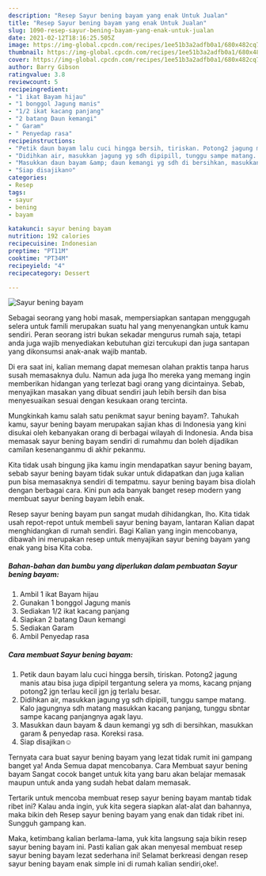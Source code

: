 ```yaml
---
description: "Resep Sayur bening bayam yang enak Untuk Jualan"
title: "Resep Sayur bening bayam yang enak Untuk Jualan"
slug: 1090-resep-sayur-bening-bayam-yang-enak-untuk-jualan
date: 2021-02-12T18:16:25.505Z
image: https://img-global.cpcdn.com/recipes/1ee51b3a2adfb0a1/680x482cq70/sayur-bening-bayam-foto-resep-utama.jpg
thumbnail: https://img-global.cpcdn.com/recipes/1ee51b3a2adfb0a1/680x482cq70/sayur-bening-bayam-foto-resep-utama.jpg
cover: https://img-global.cpcdn.com/recipes/1ee51b3a2adfb0a1/680x482cq70/sayur-bening-bayam-foto-resep-utama.jpg
author: Barry Gibson
ratingvalue: 3.8
reviewcount: 5
recipeingredient:
- "1 ikat Bayam hijau"
- "1 bonggol Jagung manis"
- "1/2 ikat kacang panjang"
- "2 batang Daun kemangi"
- " Garam"
- " Penyedap rasa"
recipeinstructions:
- "Petik daun bayam lalu cuci hingga bersih, tiriskan. Potong2 jagung manis atau bisa juga dipipil tergantung selera ya moms, kacang pnjang potong2 jgn terlau kecil jgn jg terlalu besar."
- "Didihkan air, masukkan jagung yg sdh dipipill, tunggu sampe matang. Kalo jagungnya sdh matang masukkan kacang panjang, tunggu sbntar sampe kacang panjangnya agak layu."
- "Masukkan daun bayam &amp; daun kemangi yg sdh di bersihkan, masukkan garam &amp; penyedap rasa. Koreksi rasa."
- "Siap disajikan☺️"
categories:
- Resep
tags:
- sayur
- bening
- bayam

katakunci: sayur bening bayam 
nutrition: 192 calories
recipecuisine: Indonesian
preptime: "PT11M"
cooktime: "PT34M"
recipeyield: "4"
recipecategory: Dessert

---
```



![Sayur bening bayam](https://img-global.cpcdn.com/recipes/1ee51b3a2adfb0a1/680x482cq70/sayur-bening-bayam-foto-resep-utama.jpg)

Sebagai seorang yang hobi masak, mempersiapkan santapan menggugah selera untuk famili merupakan suatu hal yang menyenangkan untuk kamu sendiri. Peran seorang istri bukan sekadar mengurus rumah saja, tetapi anda juga wajib menyediakan kebutuhan gizi tercukupi dan juga santapan yang dikonsumsi anak-anak wajib mantab.

Di era  saat ini, kalian memang dapat memesan olahan praktis tanpa harus susah memasaknya dulu. Namun ada juga lho mereka yang memang ingin memberikan hidangan yang terlezat bagi orang yang dicintainya. Sebab, menyajikan masakan yang dibuat sendiri jauh lebih bersih dan bisa menyesuaikan sesuai dengan kesukaan orang tercinta. 



Mungkinkah kamu salah satu penikmat sayur bening bayam?. Tahukah kamu, sayur bening bayam merupakan sajian khas di Indonesia yang kini disukai oleh kebanyakan orang di berbagai wilayah di Indonesia. Anda bisa memasak sayur bening bayam sendiri di rumahmu dan boleh dijadikan camilan kesenanganmu di akhir pekanmu.

Kita tidak usah bingung jika kamu ingin mendapatkan sayur bening bayam, sebab sayur bening bayam tidak sukar untuk didapatkan dan juga kalian pun bisa memasaknya sendiri di tempatmu. sayur bening bayam bisa diolah dengan berbagai cara. Kini pun ada banyak banget resep modern yang membuat sayur bening bayam lebih enak.

Resep sayur bening bayam pun sangat mudah dihidangkan, lho. Kita tidak usah repot-repot untuk membeli sayur bening bayam, lantaran Kalian dapat menghidangkan di rumah sendiri. Bagi Kalian yang ingin mencobanya, dibawah ini merupakan resep untuk menyajikan sayur bening bayam yang enak yang bisa Kita coba.

<!--inarticleads1-->

##### Bahan-bahan dan bumbu yang diperlukan dalam pembuatan Sayur bening bayam:

1. Ambil 1 ikat Bayam hijau
1. Gunakan 1 bonggol Jagung manis
1. Sediakan 1/2 ikat kacang panjang
1. Siapkan 2 batang Daun kemangi
1. Sediakan  Garam
1. Ambil  Penyedap rasa




<!--inarticleads2-->

##### Cara membuat Sayur bening bayam:

1. Petik daun bayam lalu cuci hingga bersih, tiriskan. Potong2 jagung manis atau bisa juga dipipil tergantung selera ya moms, kacang pnjang potong2 jgn terlau kecil jgn jg terlalu besar.
1. Didihkan air, masukkan jagung yg sdh dipipill, tunggu sampe matang. Kalo jagungnya sdh matang masukkan kacang panjang, tunggu sbntar sampe kacang panjangnya agak layu.
1. Masukkan daun bayam &amp; daun kemangi yg sdh di bersihkan, masukkan garam &amp; penyedap rasa. Koreksi rasa.
1. Siap disajikan☺️




Ternyata cara buat sayur bening bayam yang lezat tidak rumit ini gampang banget ya! Anda Semua dapat mencobanya. Cara Membuat sayur bening bayam Sangat cocok banget untuk kita yang baru akan belajar memasak maupun untuk anda yang sudah hebat dalam memasak.

Tertarik untuk mencoba membuat resep sayur bening bayam mantab tidak ribet ini? Kalau anda ingin, yuk kita segera siapkan alat-alat dan bahannya, maka bikin deh Resep sayur bening bayam yang enak dan tidak ribet ini. Sungguh gampang kan. 

Maka, ketimbang kalian berlama-lama, yuk kita langsung saja bikin resep sayur bening bayam ini. Pasti kalian gak akan menyesal membuat resep sayur bening bayam lezat sederhana ini! Selamat berkreasi dengan resep sayur bening bayam enak simple ini di rumah kalian sendiri,oke!.

